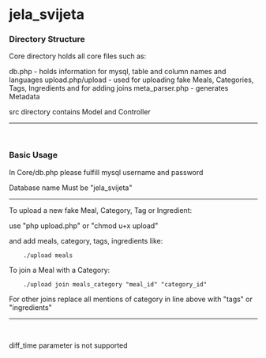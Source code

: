 # jela_svijeta



<h3>Directory Structure</h3>

Core directory holds all core files such as:

db.php - holds information for mysql, table and column names and languages
upload.php/upload - used for uploading fake Meals, Categories, Tags, Ingredients and for adding joins
meta_parser.php - generates Metadata


src directory contains Model and Controller

<hr>
<br>

<h3>Basic Usage</h3>

<p>In Core/db.php please fulfill mysql username and password</p>
<p>Database name Must be "jela_svijeta"</p>
<hr>

<p>To upload a new fake Meal, Category, Tag or Ingredient:</p>
<p>use "php upload.php" or "chmod u+x upload"</p>

<p>and add meals, category, tags, ingredients like:</p>

        ./upload meals
   
<p>To join a Meal with a Category:</p>

        ./upload join meals_category "meal_id" "category_id"

<p>For other joins replace all mentions of category in line above with "tags" or "ingredients"</p>

<hr>
<br>

<p>diff_time parameter is not supported</p>
